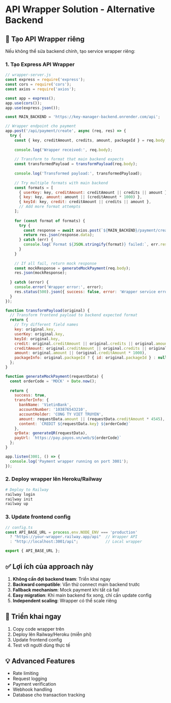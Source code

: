 # API Wrapper Solution - Alternative Backend

## 🎯 Tạo API Wrapper riêng

Nếu không thể sửa backend chính, tạo service wrapper riêng:

### 1. Tạo Express API Wrapper

```javascript
// wrapper-server.js
const express = require('express');
const cors = require('cors');
const axios = require('axios');

const app = express();
app.use(cors());
app.use(express.json());

const MAIN_BACKEND = 'https://key-manager-backend.onrender.com/api';

// Wrapper endpoint cho payment
app.post('/api/payment/create', async (req, res) => {
  try {
    const { key, creditAmount, credits, amount, packageId } = req.body;
    
    console.log('Wrapper received:', req.body);
    
    // Transform to format that main backend expects
    const transformedPayload = transformPayload(req.body);
    
    console.log('Transformed payload:', transformedPayload);
    
    // Try multiple formats with main backend
    const formats = [
      { userKey: key, creditAmount: creditAmount || credits || amount },
      { key: key, amount: amount || (creditAmount * 1000) },
      { keyId: key, credit: creditAmount || credits || amount },
      // Add more format attempts
    ];
    
    for (const format of formats) {
      try {
        const response = await axios.post(`${MAIN_BACKEND}/payment/create`, format);
        return res.json(response.data);
      } catch (err) {
        console.log(`Format ${JSON.stringify(format)} failed:`, err.response?.data);
      }
    }
    
    // If all fail, return mock response
    const mockResponse = generateMockPayment(req.body);
    res.json(mockResponse);
    
  } catch (error) {
    console.error('Wrapper error:', error);
    res.status(500).json({ success: false, error: 'Wrapper service error' });
  }
});

function transformPayload(original) {
  // Transform frontend payload to backend expected format
  return {
    // Try different field names
    key: original.key,
    userKey: original.key,
    keyId: original.key,
    credit: original.creditAmount || original.credits || original.amount,
    creditAmount: original.creditAmount || original.credits || original.amount,
    amount: original.amount || (original.creditAmount * 1000),
    packageInfo: original.packageId ? { id: original.packageId } : null
  };
}

function generateMockPayment(requestData) {
  const orderCode = 'MOCK' + Date.now();
  
  return {
    success: true,
    transferInfo: {
      bankName: 'VietinBank',
      accountNumber: '103876543210',
      accountHolder: 'CONG TY VIET TRUYEN',
      amount: requestData.amount || (requestData.creditAmount * 4545), // ~4545 VNĐ/credit
      content: `CREDIT ${requestData.key} ${orderCode}`
    },
    qrData: generateQR(requestData),
    payUrl: `https://pay.payos.vn/web/${orderCode}`
  };
}

app.listen(3001, () => {
  console.log('Payment wrapper running on port 3001');
});
```

### 2. Deploy wrapper lên Heroku/Railway

```bash
# Deploy to Railway
railway login
railway init
railway up
```

### 3. Update frontend config

```typescript
// config.ts
const API_BASE_URL = process.env.NODE_ENV === 'production' 
  ? "https://your-wrapper.railway.app/api"  // Wrapper API
  : "http://localhost:3001/api";            // Local wrapper

export { API_BASE_URL };
```

## ✅ Lợi ích của approach này

1. **Không cần đợi backend team**: Triển khai ngay
2. **Backward compatible**: Vẫn thử connect main backend trước
3. **Fallback mechanism**: Mock payment khi tất cả fail
4. **Easy migration**: Khi main backend fix xong, chỉ cần update config
5. **Independent scaling**: Wrapper có thể scale riêng

## 🚀 Triển khai ngay

1. Copy code wrapper trên
2. Deploy lên Railway/Heroku (miễn phí)
3. Update frontend config
4. Test với người dùng thực tế

## 💡 Advanced Features

- Rate limiting
- Request logging
- Payment verification
- Webhook handling
- Database cho transaction tracking